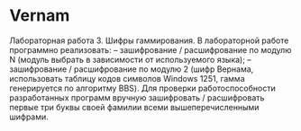 # Vernam
Лабораторная работа 3. Шифры гаммирования.
В лабораторной работе программно реализовать:
– зашифрование / расшифрование по модулю N (модуль выбрать в
зависимости от используемого языка);
– зашифрование / расшифрование по модулю 2 (шифр Вернама,
использовать таблицу кодов символов Windows 1251, гамма генерируется
по алгоритму BBS).
Для проверки работоспособности разработанных программ
вручную зашифровать / расшифровать первые три буквы своей фамилии
всеми вышеперечисленными шифрами.
